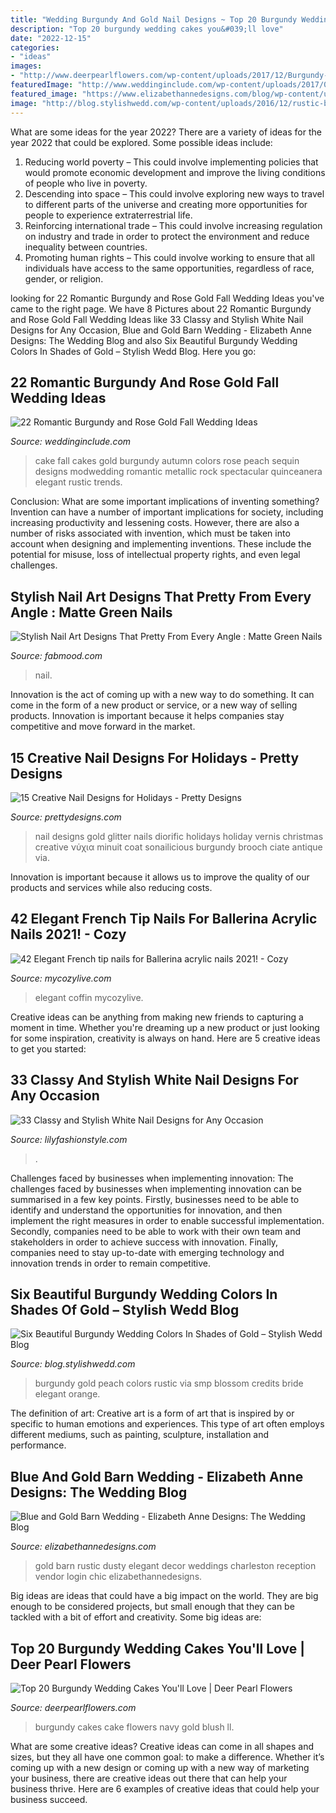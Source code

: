 ```yaml
---
title: "Wedding Burgundy And Gold Nail Designs ~ Top 20 Burgundy Wedding Cakes You&#039;ll Love"
description: "Top 20 burgundy wedding cakes you&#039;ll love"
date: "2022-12-15"
categories:
- "ideas"
images:
- "http://www.deerpearlflowers.com/wp-content/uploads/2017/12/Burgundy-wedding-cake-idea-19.jpg"
featuredImage: "http://www.weddinginclude.com/wp-content/uploads/2017/07/gold-and-burgundy-fall-wedding-cakes-with-glittery-600x902.jpg"
featured_image: "https://www.elizabethannedesigns.com/blog/wp-content/uploads/2014/09/Blue-and-Gold-Barn-Wedding.jpg"
image: "http://blog.stylishwedd.com/wp-content/uploads/2016/12/rustic-burgundy-and-peach-wedding-ideas.jpg"
---
```



What are some ideas for the year 2022?
There are a variety of ideas for the year 2022 that could be explored. Some possible ideas include: 
1. Reducing world poverty – This could involve implementing policies that would promote economic development and improve the living conditions of people who live in poverty. 
2. Descending into space – This could involve exploring new ways to travel to different parts of the universe and creating more opportunities for people to experience extraterrestrial life. 
3. Reinforcing international trade – This could involve increasing regulation on industry and trade in order to protect the environment and reduce inequality between countries. 
4. Promoting human rights – This could involve working to ensure that all individuals have access to the same opportunities, regardless of race, gender, or religion.

	

		
looking for 22 Romantic Burgundy and Rose Gold Fall Wedding Ideas you've came to the right page. We have 8 Pictures about 22 Romantic Burgundy and Rose Gold Fall Wedding Ideas like 33 Classy and Stylish White Nail Designs for Any Occasion, Blue and Gold Barn Wedding - Elizabeth Anne Designs: The Wedding Blog and also Six Beautiful Burgundy Wedding Colors In Shades of Gold – Stylish Wedd Blog. Here you go:
		
    
## 22 Romantic Burgundy And Rose Gold Fall Wedding Ideas

<img loading=lazy src="http://www.weddinginclude.com/wp-content/uploads/2017/07/gold-and-burgundy-fall-wedding-cakes-with-glittery-600x902.jpg" onerror="this.onerror=null;this.src='https://tse1.mm.bing.net/th?id=OIP.QYRjlKS3zHoKjcdc3Yt63QHaLI&amp;pid=15.1';" alt="22 Romantic Burgundy and Rose Gold Fall Wedding Ideas">

_Source: weddinginclude.com_

>cake fall cakes gold burgundy autumn colors rose peach sequin designs modwedding romantic metallic rock spectacular quinceanera elegant rustic trends. 

	

Conclusion: What are some important implications of inventing something?
Invention can have a number of important implications for society, including increasing productivity and lessening costs. However, there are also a number of risks associated with invention, which must be taken into account when designing and implementing inventions. These include the potential for misuse, loss of intellectual property rights, and even legal challenges.

    
## Stylish Nail Art Designs That Pretty From Every Angle : Matte Green Nails

<img loading=lazy src="https://www.fabmood.com/inspiration/wp-content/uploads/2020/11/pink-acrylic-nails-4-493x1024.jpg" onerror="this.onerror=null;this.src='https://tse4.mm.bing.net/th?id=OIP.ilVSOhcv8jTfcc5ojbeG4AHaPY&amp;pid=15.1';" alt="Stylish Nail Art Designs That Pretty From Every Angle : Matte Green Nails">

_Source: fabmood.com_

>nail. 

	

Innovation is the act of coming up with a new way to do something. It can come in the form of a new product or service, or a new way of selling products. Innovation is important because it helps companies stay competitive and move forward in the market.

    
## 15 Creative Nail Designs For Holidays - Pretty Designs

<img loading=lazy src="http://www.prettydesigns.com/wp-content/uploads/2014/05/Gold-Glitter-Nail-Design.jpg" onerror="this.onerror=null;this.src='https://tse2.mm.bing.net/th?id=OIP.FrpmpXZxQx3OHVn6l-ejcwHaLH&amp;pid=15.1';" alt="15 Creative Nail Designs for Holidays - Pretty Designs">

_Source: prettydesigns.com_

>nail designs gold glitter nails diorific holidays holiday vernis christmas creative νύχια minuit coat sonailicious burgundy brooch ciate antique via. 

	

Innovation is important because it allows us to improve the quality of our products and services while also reducing costs.

    
## 42 Elegant French Tip Nails For Ballerina Acrylic Nails 2021! - Cozy

<img loading=lazy src="https://mycozylive.com/wp-content/uploads/2021/03/27.png" onerror="this.onerror=null;this.src='https://tse3.mm.bing.net/th?id=OIP.tiamobjbxdG4ASdUKaffYgHaJm&amp;pid=15.1';" alt="42 Elegant French tip nails for Ballerina acrylic nails 2021! - Cozy">

_Source: mycozylive.com_

>elegant coffin mycozylive. 

	

Creative ideas can be anything from making new friends to capturing a moment in time. Whether you're dreaming up a new product or just looking for some inspiration, creativity is always on hand. Here are 5 creative ideas to get you started: 

    
## 33 Classy And Stylish White Nail Designs For Any Occasion

<img loading=lazy src="https://lilyfashionstyle.com/wp-content/uploads/2021/05/20-5-683x1024.jpg" onerror="this.onerror=null;this.src='https://tse4.mm.bing.net/th?id=OIP.oOJf9nAj4FOnQll7QeBzYQHaLG&amp;pid=15.1';" alt="33 Classy and Stylish White Nail Designs for Any Occasion">

_Source: lilyfashionstyle.com_

>. 

	

Challenges faced by businesses when implementing innovation:
The challenges faced by businesses when implementing innovation can be summarised in a few key points. Firstly, businesses need to be able to identify and understand the opportunities for innovation, and then implement the right measures in order to enable successful implementation. Secondly, companies need to be able to work with their own team and stakeholders in order to achieve success with innovation. Finally, companies need to stay up-to-date with emerging technology and innovation trends in order to remain competitive.

    
## Six Beautiful Burgundy Wedding Colors In Shades Of Gold – Stylish Wedd Blog

<img loading=lazy src="http://blog.stylishwedd.com/wp-content/uploads/2016/12/rustic-burgundy-and-peach-wedding-ideas.jpg" onerror="this.onerror=null;this.src='https://tse2.mm.bing.net/th?id=OIP.LTp5hok9SDUT1sQTOaAYuAHaRm&amp;pid=15.1';" alt="Six Beautiful Burgundy Wedding Colors In Shades of Gold – Stylish Wedd Blog">

_Source: blog.stylishwedd.com_

>burgundy gold peach colors rustic via smp blossom credits bride elegant orange. 

	

The definition of art:
Creative art is a form of art that is inspired by or specific to human emotions and experiences. This type of art often employs different mediums, such as painting, sculpture, installation and performance.

    
## Blue And Gold Barn Wedding - Elizabeth Anne Designs: The Wedding Blog

<img loading=lazy src="https://www.elizabethannedesigns.com/blog/wp-content/uploads/2014/09/Blue-and-Gold-Barn-Wedding.jpg" onerror="this.onerror=null;this.src='https://tse3.mm.bing.net/th?id=OIP.t_zd7ngnJRyX8q7vXwpr3AHaKD&amp;pid=15.1';" alt="Blue and Gold Barn Wedding - Elizabeth Anne Designs: The Wedding Blog">

_Source: elizabethannedesigns.com_

>gold barn rustic dusty elegant decor weddings charleston reception vendor login chic elizabethannedesigns. 

	

Big ideas are ideas that could have a big impact on the world. They are big enough to be considered projects, but small enough that they can be tackled with a bit of effort and creativity. Some big ideas are: 

    
## Top 20 Burgundy Wedding Cakes You&#039;ll Love | Deer Pearl Flowers

<img loading=lazy src="http://www.deerpearlflowers.com/wp-content/uploads/2017/12/Burgundy-wedding-cake-idea-19.jpg" onerror="this.onerror=null;this.src='https://tse2.mm.bing.net/th?id=OIP.hTVKRXNRI9TsdEZwaKfTDAHaLH&amp;pid=15.1';" alt="Top 20 Burgundy Wedding Cakes You&#039;ll Love | Deer Pearl Flowers">

_Source: deerpearlflowers.com_

>burgundy cakes cake flowers navy gold blush ll. 

	

What are some creative ideas?
Creative ideas can come in all shapes and sizes, but they all have one common goal: to make a difference. Whether it’s coming up with a new design or coming up with a new way of marketing your business, there are creative ideas out there that can help your business thrive. Here are 6 examples of creative ideas that could help your business succeed.

